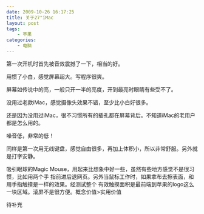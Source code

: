 ```yaml
---
date: 2009-10-26 16:17:25
title: 关于27"iMac
layout: post
tags:
    - 苹果
categories:
    - 电脑
---
```

第一次开机时首先被音效震撼了一下，相当的好。

用惯了小白，感觉屏幕超大。写程序很爽。

屏幕如传说中的亮，一般只开一半的亮度，开到最亮时眼睛有些受不了。

没用过老款iMac，感觉摄像头效果不错，至少比小白好很多。

还是因为没用过iMac，很不习惯所有的插孔都在屏幕背后。不知道iMac的老用户都是怎么用的。

噪音低，非常的低！

同样是第一次用无线键盘，感觉自由很多，再加上体积小，所以非常舒服。另外就是打字安静。

吸引眼球的Magic Mouse，用起来比想象中好一些，虽然有些地方感觉不是很习惯，比如用两个手
指前进后退网页。另外当鼠标工作时，如果拿布去擦表面，和用手指触摸是一样的效果。经测试整个
有效触摸面积是最前端到苹果的logo这么一块区域。滚屏不是很方便。概念价值&gt;实用价值

待补充
